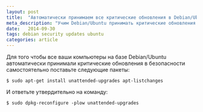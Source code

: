 ```yaml
---
layout: post
title:  "Автоматически принимаем все критические обновления в Debian/Ubuntu"
meta_description: "Учим Debian/Ubuntu принимать критические обновления самостоятельно"
date:   2014-09-30
tags: debian security updates ubuntu
categories: article
---
```


Для того чтобы все ваши компьютеры на базе Debian/Ubuntu автоматически принимали критические обновления в безопасности самостоятельно поставьте следующие пакеты:

```
$ sudo apt-get install unattended-upgrades apt-listchanges
```

И ответьте утвердительно на команду:

```
$ sudo dpkg-reconfigure -plow unattended-upgrades
```
